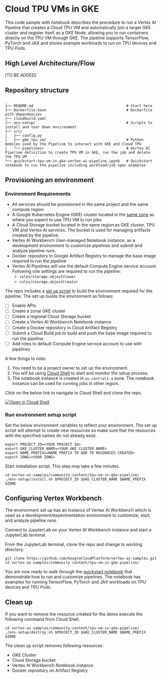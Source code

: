 # Cloud TPU VMs in GKE

This code sample with notebook describes the procedure to run a Vertex AI Pipeline that creates a Cloud TPU VM and automatically join a target GKE cluster and register itself as a GKE Node, allowing you to run containers directly on the TPU VM through GKE. The pipeline supports TensorFlow, PyTorch and JAX and shows example workloads to run on TPU devices and TPU Pods.

## High Level Architecture/Flow

[TO BE ADDED]

## Repository structure


```
.
├── README.md                                           # Start here
├── Dockerfile.base                                     # Dockerfile with dependencies 
├── cloudbuild.yaml
├── env-setup/                                          # Scripts to install and tear down environment
├── src/
│   ├── config.py
│   ├── gke_tpu_vm/                                     # Python modules used by the Pipeline to interact with GKE and Cloud TPU
│   └── pipelines/                                      # Vertex AI Pipeline definition to create TPU VM in GKE, run the job and delete the TPU VM
└── quickstart-tpu-vm-in-gke-vertex-ai-pipeline.ipynb   # Quickstart notebook to run the pipeline including workload/job spec examples
```

## Provisioning an environment

### Environment Requirements

- All services should be provisioned in the same project and the same compute region
- A Google Kubernetes Engine (GKE) cluster located in the [same zone](https://cloud.google.com/tpu/docs/regions-zones) as where you expect to use TPU VM to run jobs
- A Cloud Storage bucket located in the same region as GKE cluster, TPU VM and Vertex AI services. The bucket is used for managing artifacts created by the pipeline.
- Vertex AI Workbench User-managed Notebook instance: as a development environment to customize pipelines and submit and analyze pipeline runs.
- Docker repository in Google Artifact Registry to manage the base image required to run the pipeline
- Vertex AI Pipelines will use the default Compute Engine service account. Following role settings are required to run the pipeline:
   - `roles/storage.objectViewer`
   - `roles/storage.objectCreator`

The repo includes a [set up script](./env-setup/install.sh) to build the environment required for the pipeline. The set up builds the environment as follows:

- [ ] Enable APIs
- [ ] Create a zonal GKE cluster
- [ ] Create a regional Cloud Storage bucket
- [ ] Create a Vertex AI Workbench Notebook instance
- [ ] Create a Docker repository in Cloud Artifact Registry
- [ ] Submit a Cloud Build job to build and push the base image required to run the pipeline
- [ ] Add roles to default Compute Engine service account to use with pipelines

A few things to note:
1. You need to be a project owner to set up the environment. 
2. You will be using [Cloud Shell](https://cloud.google.com/shell/docs/using-cloud-shell) to start and monitor the setup process.
3. The notebook instance is created in `us-central1-a` zone. The notebook instance can be used for running jobs in other region.

Click on the below link to navigate to Cloud Shell and clone the repo.

<a href="https://console.cloud.google.com/cloudshell/open?git_repo=https://github.com/GoogleCloudPlatform/vertex-ai-samples&cloudshell_workspace=community-content/tpu-vm-in-gke-pipeline&tutorial=README.md">
    <img alt="Open in Cloud Shell" src="http://gstatic.com/cloudssh/images/open-btn.png">
</a>

### Run environment setup script

Set the below environment variables to reflect your environment. The set up script will attempt to create new resources so make sure that the resources with the specified names do not already exist.

```
export PROJECT_ID=<YOUR PROJECT ID>
export GKE_CLUSTER_NAME=<YOUR GKE CLUSTER NAME>
export NAME_PREFIX=<NAME PREFIX TO ADD TO RESOURCES CREATED>
export ZONE=<YOUR ZONE>
```

Start installation script. This step may take a few minutes.

```
cd vertex-ai-samples/community-content/tpu-vm-in-gke-pipeline/
./env-setup/install.sh $PROJECT_ID $GKE_CLUSTER_NAME $NAME_PREFIX $ZONE
```


## Configuring Vertex Workbench

The environment set up has an instance of Vertex AI Workbench which is used as a development/experimentation environment to customize, start, and analyze pipeline runs. 

Connect to JupyterLab on your Vertex AI Workbench instance and start a JupyterLab terminal.

From the JupyterLab terminal, clone the repo and change to working directory.


```
git clone https://github.com/GoogleCloudPlatform/vertex-ai-samples.git
cd vertex-ai-samples/community-content/tpu-vm-in-gke-pipeline/
```

You are now ready to walk through the [quickstart notebook](./quickstart-tpu-vm-in-gke-vertex-ai-pipeline.ipynb) that demonstrate how to run and customize pipelines. The notebook has examples for running TensorFlow, PyTorch and JAX workloads on TPU devices and TPU Pods.

## Clean up

If you want to remove the resource created for the demo execute the following command from Cloud Shell.

```
cd vertex-ai-samples/community-content/tpu-vm-in-gke-pipeline/
./env-setup/destroy.sh $PROJECT_ID $GKE_CLUSTER_NAME $NAME_PREFIX $ZONE
```

The clean up script removes following resources:

- GKE Cluster
- Cloud Storage bucket
- Vertex AI Workbench Notebook instance
- Docker repository on Artifact Registry
